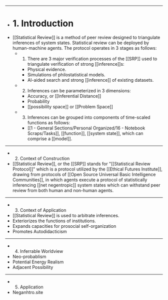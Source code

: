 - ---
- # 1. Introduction
- [[Statistical Review]] is a method of peer review designed to triangulate inferences of system states. Statistical review can be deployed by human-machine agents. The protocol operates in 3 stages as follows:
	- 1. There are 3 major verification processes of the [[SRP]] used to triangulate verification of strong [[inference]]s:
		- Physical evidence.
		- Simulations of philostatistical models.
		- AI-aided search and strong [[inference]] of existing datasets.
	- 2. Inferences can be parameterized in 3 dimensions:
		- Accuracy, or [[Inferential Distance]]
		- Probability
		- [[possibility space]] or [[Problem Space]]
	- 3. Inferences can be grouped into components of time-scaled functions as follows:
		- [[1 - General Sections/Personal Organized/16 - Notebook Scraps/Tasks]], [[function]], [[system state]], which can comprise a [[model]].
- ---
- 2. Context of Construction
- [[Statistical Review]], or the [[SRP]] stands for "[[Statistical Review Protocol]]" which is a protocol utilized by the [[Ethical Futures Institute]], drawing from protocols of [[Open Source Universal Basic Intelligence Communities]], in which agents execute a protocol of statistically inferencing [[net negentropic]] system states which can withstand peer review from both human and non-human agents.
- ---
- 3. Context of Application
- [[Statistical Review]] is used to arbitrate inferences.
- Exteriorizes the functions of institutions.
- Expands capacities for prosocial self-organization
- Promotes Autodidacticism
- ---
- 4. Inferrable Worldview
- Neo-probablism
- Potential Energy Realism
- Adjacent Possibility
- ---
- 5. Application
- Neganhtro.site